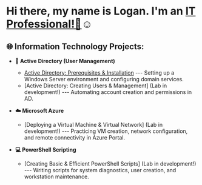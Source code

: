 <h1>Hi there, my name is Logan. I'm an <a href="https://www.linkedin.com/in/logan-starnes04/">IT Professional!👋</a>☺</h1>

<h2>🌐 Information Technology Projects:</h2>

- <b>🧩 Active Directory (User Management)</b>
  - [Active Directory: Prerequisites & Installation](https://github.com/loganstarnesIT/ad-prereqs) --- Setting up a Windows Server environment and configuring domain services.
  - [Active Directory: Creating Users & Management] (Lab in development!) --- Automating account creation and permissions in AD.

- <b>☁️ Microsoft Azure</b>
  - [Deploying a Virtual Machine & Virtual Network] (Lab in development!) --- Practicing VM creation, network configuration, and remote connectivity in Azure Portal.

- <b>💻 PowerShell Scripting</b>
  - [Creating Basic & Efficient PowerShell Scripts] (Lab in development!) --- Writing scripts for system diagnostics, user creation, and workstation maintenance.
